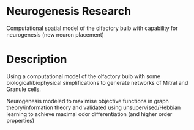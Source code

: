 # Neurogenesis Research
Computational spatial model of the olfactory bulb with capability for neurogenesis (new neuron placement)

# Description

Using a computational model of the olfactory bulb with some biological/biophysical simplifications to generate networks of Mitral and Granule cells.

Neurogenesis modeled to maximise objective functions in graph theory/information theory and validated using unsupervised/Hebbian learning to achieve maximal odor differentiation (and higher order properties)
